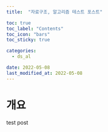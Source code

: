 ```yaml
---
title:  "자료구조, 알고리즘 테스트 포스트"

toc: true
toc_label: "Contents"
toc_icon: "bars"
toc_sticky: true

categories:
  - ds_al

date: 2022-05-08
last_modified_at: 2022-05-08
---
```


# 개요

test post
